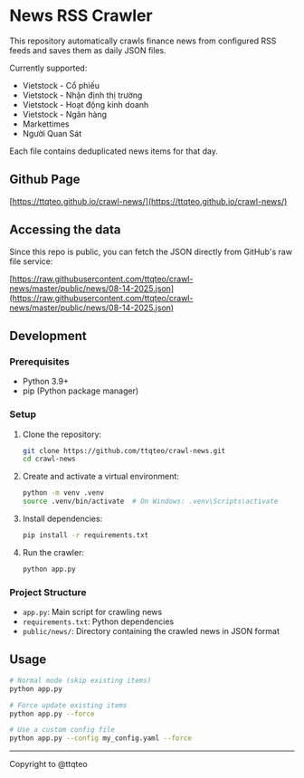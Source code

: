 # News RSS Crawler

This repository automatically crawls finance news from configured RSS feeds and saves them as daily JSON files.

Currently supported:
- Vietstock - Cổ phiếu
- Vietstock - Nhận định thị trường
- Vietstock - Hoạt động kinh doanh
- Vietstock - Ngân hàng
- Markettimes
- Người Quan Sát
  
Each file contains deduplicated news items for that day.

## Github Page

[https://ttqteo.github.io/crawl-news/](https://ttqteo.github.io/crawl-news/)

## Accessing the data

Since this repo is public, you can fetch the JSON directly from GitHub's raw file service:

[https://raw.githubusercontent.com/ttqteo/crawl-news/master/public/news/08-14-2025.json](https://raw.githubusercontent.com/ttqteo/crawl-news/master/public/news/08-14-2025.json)

## Development

### Prerequisites
- Python 3.9+
- pip (Python package manager)

### Setup

1. Clone the repository:
   ```bash
   git clone https://github.com/ttqteo/crawl-news.git
   cd crawl-news
   ```

2. Create and activate a virtual environment:
   ```bash
   python -m venv .venv
   source .venv/bin/activate  # On Windows: .venv\Scripts\activate
   ```

3. Install dependencies:
   ```bash
   pip install -r requirements.txt
   ```

4. Run the crawler:
   ```bash
   python app.py
   ```

### Project Structure

- `app.py`: Main script for crawling news
- `requirements.txt`: Python dependencies
- `public/news/`: Directory containing the crawled news in JSON format

## Usage

```bash
# Normal mode (skip existing items)
python app.py

# Force update existing items
python app.py --force

# Use a custom config file
python app.py --config my_config.yaml --force
```

---

Copyright to @ttqteo

